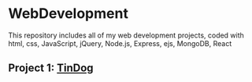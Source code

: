 # WebDevelopment
This repository includes all of my web development projects, coded with html, css, JavaScript, jQuery, Node.js, Express, ejs, MongoDB, React

## Project 1:  <a href="https://lutang123.github.io/tindog/">TinDog</a>



